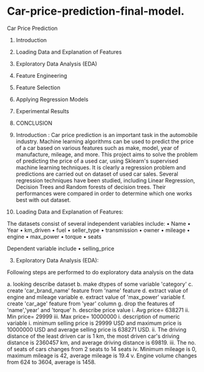 # Car-price-prediction-final-model.
Car Price Prediction
1. Introduction
2. Loading Data and Explanation of Features
3. Exploratory Data Analysis (EDA)
4.	Feature Engineering
5.	Feature Selection
6. Applying Regression Models
7. Experimental Results
8. CONCLUSION


1.	Introduction :
Car price prediction is an important task in the automobile industry. Machine learning algorithms can be used to predict the price of a car based on various features such as make, model, year of manufacture, mileage, and more.
This project aims to solve the problem of predicting the price of a used car, using Sklearn's supervised machine learning techniques.
It is clearly a regression problem and predictions are carried out on dataset of used car sales. Several regression techniques have been studied, including Linear Regression, Decision Trees and Random forests of decision trees. Their performances were compared in order to determine which one works best with out dataset. 


2.	Loading Data and Explanation of Features:

The datasets consist of several independent variables include:
•	Name
•	Year
•	km_driven
•	fuel
•	seller_type
•	transmission
•	owner
•	mileage
•	engine
•	max_power
•	torque
•	seats

Dependent variable include
•	selling_price

3.	Exploratory Data Analysis (EDA):

Following steps are performed to do exploratory data analysis on the data

a.	looking describe dataset
b.	make dtypes of some variable 'category'
c.	create 'car_brand_name' feature from 'name' feature
d.	extract value of engine and mileage variable
e.	extract value of 'max_power' variable
f.	create 'car_age' feature from 'year' column
g.	drop the features of 'name','year' and 'torque'
h.	describe price value
i.	Avg price= 638271
ii.	Min price= 29999
iii.	Max price= 10000000 
i.	description of numeric variable
i.	minimum selling price is 29999 USD and maximum price is 10000000 USD and average selling price is 638271 USD.
ii.	The driving distance of the least driven car is 1 km, the most driven car's driving distance is 2360457 km, and average driving distance is 69819.
iii.	The no. of seats of cars changes from 2 seats to 14 seats
iv.	Minimum mileage is 0, maximum mileage is 42, average mileage is 19.4
v.	Engine volume changes from 624 to 3604, average is 1458.
